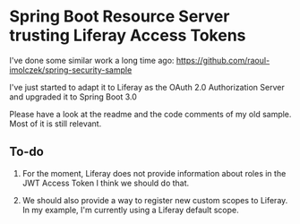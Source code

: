 # Spring Boot Resource Server trusting Liferay Access Tokens

I've done some similar work a long time ago: https://github.com/raoul-imolczek/spring-security-sample

I've just started to adapt it to Liferay as the OAuth 2.0 Authorization Server and
upgraded it to Spring Boot 3.0

Please have a look at the readme and the code comments of my old sample. Most of it is still relevant.

## To-do

1. For the moment, Liferay does not provide information about roles in the JWT Access Token
I think we should do that.

2. We should also provide a way to register new custom scopes to Liferay. In my example, I'm
currently using a Liferay default scope.
